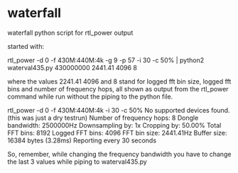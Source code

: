 # waterfall
waterfall python script for rtl_power output

started with:


rtl_power -d 0 -f 430M:440M:4k -g 9 -p 57 -i 30  -c 50% | python2 waterval435.py 430000000 2441.41 4096 8

where the values 2241.41 4096 and 8 stand for logged fft bin size, logged fft bins and number of frequency hops, all shown as output from the rtl_power command while run without the piping to the python file.

rtl_power -d 0 -f 430M:440M:4k -i 30 -c 50%
No supported devices found. (this was just a dry testrun)
Number of frequency hops: 8
Dongle bandwidth: 2500000Hz
Downsampling by: 1x
Cropping by: 50.00%
Total FFT bins: 8192
Logged FFT bins: 4096
FFT bin size: 2441.41Hz
Buffer size: 16384 bytes (3.28ms)
Reporting every 30 seconds

So, remember, while changing the frequency bandwidth you have to change the last 3 values while piping to waterval435.py 
